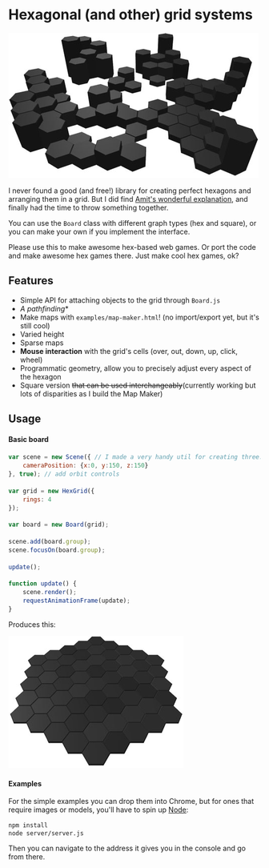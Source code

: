 # Hexagonal (and other) grid systems

![screenshot](hex-grid.jpg)

I never found a good (and free!) library for creating perfect hexagons and arranging them in a grid. But I did find [Amit's wonderful explanation](http://www.redblobgames.com/grids/hexagons/), and finally had the time to throw something together.

You can use the `Board` class with different graph types (hex and square), or you can make your own if you implement the interface.

Please use this to make awesome hex-based web games. Or port the code and make awesome hex games there. Just make cool hex games, ok?

## Features

- Simple API for attaching objects to the grid through `Board.js`
- **A* pathfinding**
- Make maps with `examples/map-maker.html`! (no import/export yet, but it's still cool)
- Varied height
- Sparse maps
- **Mouse interaction** with the grid's cells (over, out, down, up, click, wheel)
- Programmatic geometry, allow you to precisely adjust every aspect of the hexagon
- Square version ~~that can be used interchangeably~~(currently working but lots of disparities as I build the Map Maker)

## Usage

#### Basic board

```javascript
var scene = new Scene({ // I made a very handy util for creating three.js scenes quickly
	cameraPosition: {x:0, y:150, z:150}
}, true); // add orbit controls

var grid = new HexGrid({
	rings: 4
});

var board = new Board(grid);

scene.add(board.group);
scene.focusOn(board.group);

update();

function update() {
	scene.render();
	requestAnimationFrame(update);
}
```
Produces this:

![screenshot](hex-grid-basic.jpg)

#### Examples

For the simple examples you can drop them into Chrome, but for ones that require images or models, you'll have to spin up [Node](http://nodejs.org/):
```
npm install
node server/server.js
```
Then you can navigate to the address it gives you in the console and go from there.